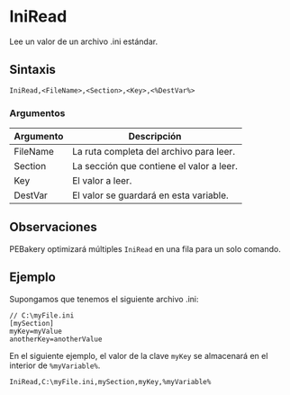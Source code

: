 # IniRead

Lee un valor de un archivo .ini estándar.

## Sintaxis

```pebakery
IniRead,<FileName>,<Section>,<Key>,<%DestVar%>
```

### Argumentos

| Argumento | Descripción |
| --- | --- |
| FileName | La ruta completa del archivo para leer. |
| Section | La sección que contiene el valor a leer. |
| Key | El valor a leer. |
| DestVar | El valor se guardará en esta variable. |

## Observaciones

PEBakery optimizará múltiples `IniRead` en una fila para un solo comando.

## Ejemplo

Supongamos que tenemos el siguiente archivo .ini:

```pebakery
// C:\myFile.ini
[mySection]
myKey=myValue
anotherKey=anotherValue
```

En el siguiente ejemplo, el valor de la clave `myKey` se almacenará en el interior de `%myVariable%`.

```pebakery
IniRead,C:\myFile.ini,mySection,myKey,%myVariable%
```
